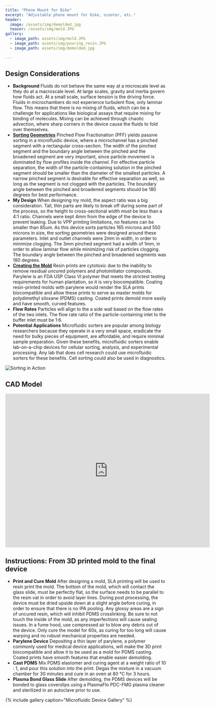 ```yaml
---
title: "Phone Mount for Bike"
excerpt: "Adjustable phone mount for bike, scooter, etc."
header:
  image: /assets/img/demolded.jpg
  teaser: /assets/img/mold.JPG
gallery:
  - image_path: assets/img/mold.JPG
  - image_path: assets/img/pouring_resin.JPG
  - image_path: assets/img/demolded.jpg
   
---
```


## Design Considerations

* **Background** Fluids do not behave the same way at a microscale level as they do at a macroscale level. At large scales, gravity and inertia govern how fluids act. At a small scale, surface tension is the driving force. Fluids in microchambers do not experience turbulent flow, only laminar flow. This means that there is no mixing of fluids, which can be a challenge for applications like biological assays that require mixing for binding of molecules. Mixing can be achieved through chaotic advection, where sharp corners in the device cause the fluids to fold over themselves. 
* **[Sorting Geometries](https://pubs.acs.org/doi/10.1021/ac049863r)** Pinched Flow Fractionation (PFF) yields passive sorting in a microfluidic device, where a microchannel has a pinched segment with a rectangular cross-section. The width of the pinched segment and the boundary angle between the pinched and the broadened segment are very important, since particle movement is dominated by flow profiles inside the channel. For effective particle separation, the width of the particle-containing solution in the pinched segment should be smaller than the diameter of the smallest particles. A narrow pinched segment is desirable for effective separation as well, so long as the segment is not clogged with the particles. The boundary angle between the pinched and broadened segments should be 180 degrees for best performance.
* **My Design** When designing my mold, the aspect ratio was a big consideration. Tall, thin parts are likely to break off during some part of the process, so the height to cross-sectional width must be less than a 4:1 ratio. Channels were kept 4mm from the edge of the device to prevent leaking. Due to VPP printing limitations, no features can be smaller than 85um. As this device sorts particles 165 microns and 550 microns in size, the sorting geometries were designed around these parameters. Inlet and outlet channels were 2mm in width, in order to minimize clogging. The 3mm pinched segment had a width of 1mm, in order to allow laminar flow while minimizing risk of particles clogging. The boundary angle between the pinched and broadened segments was 180 degrees.
* **[Creating the Mold](https://pubs.rsc.org/en/content/articlelanding/2021/lc/d1lc00744k)** Resin prints are cytotoxic due to the inability to remove residual uncured polymers and photoinitiator compounds. Parylene is an FDA USP Class VI polymer that meets the strictest testing requirements for human plantation, so it is very biocompatible. Coating resin-printed molds with parylene would render the SLA prints biocompatible and allow these prints to serve as master molds for polydimethyl siloxane (PDMS) casting. Coated prints demold more easily and have smooth, curved features.
* **Flow Rates** Particles will align to the a side wall based on the flow rates of the two inlets. The flow rate ratio of the particle-containing inlet to the buffer inlet must be 1:6.
* **Potential Applications** Microfluidic sorters are popular among biology researchers because they operate in a very small space, eradicate the need for bulky pieces of equipment, are affordable, and require minimal sample preparation. Given these benefits, microfluidic sorters enable lab-on-a-chip devices for cellular sorting, analysis, and experimental processing. Any lab that does cell research could use microfluidic sorters for these benefits. Cell sorting could also be used in diagnostics. 

![Sorting in Action](/assets/img/sorting.gif)

## CAD Model
<iframe src="https://vanderbilt643.autodesk360.com/shares/public/SH286ddQT78850c0d8a407be4bb008a65e9e?mode=embed" width="640" height="480" allowfullscreen="true" webkitallowfullscreen="true" mozallowfullscreen="true"  frameborder="0"></iframe>


## Instructions: From 3D printed mold to the final device
* **Print and Cure Mold** After designing a mold, SLA printing will be used to resin print the mold. The bottom of the mold, which will contact the glass slide, must be perfectly flat, so the surface needs to be parallel to the resin vat in order to avoid layer lines. During post processing, the device must be dried upside down at a slight angle before curing, in order to ensure that there is no IPA pooling. Any glossy areas are a sign of uncured resin, which will inhibit PDMS crosslinking. Be sure to not touch the inside of the mold, as any imperfections will cause sealing issues. In a fume hood, use compressed air to blow any debris out of the device. Only cure the model for 60s, as curing for too long will cause warping and no robust mechanical properties are needed.
* **Parylene Device** Depositing a thin layer of parylene, a polymer commonly used for medical device applications, will make the 3D print biocompatible and allow it to be used as a mold for PDMS casting. Coated prints have smooth features that enable easier demolding.
* **Cast PDMS** Mix PDMS elastomer and curing agent at a weight ratio of 10 : 1, and pour this solution into the print. Degas the mixture in a vacuum chamber for 30 minutes and cure in an oven at 80 °C for 3 hours.
* **Plasma Bond Glass Slide** After demolding, the PDMS devices will be bonded to glass coverslips using a PlasmaFlo PDC-FMG plasma cleaner and sterilized in an autoclave prior to use.


{% include gallery caption="Microfluidic Device Gallery" %}
